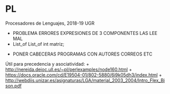 # PL
Procesadores de Lenguajes, 2018-19 UGR
+	PROBLEMA ERRORES EXPRESIONES DE 3 COMPONENTES LAS LEE MAL
+ List_of List_of int matriz;
- PONER CABECERAS PROGRAMAS CON AUTORES CORREOS ETC

Útil para precedencia y asociatividad:
    +   http://nereida.deioc.ull.es/~pl/perlexamples/node160.html
    +   https://docs.oracle.com/cd/E19504-01/802-5880/6i9k05dh3/index.html
    +   http://webdiis.unizar.es/asignaturas/LGA/material_2003_2004/Intro_Flex_Bison.pdf
